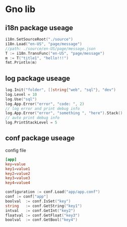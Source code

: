 # Gno lib
## i18n package useage
```go
i18n.SetSourceRoot("./source")
i18n.Load("en-US", "page/message")
//path: ./source/en-US/page/message.json
T := i18n.TransFunc("en-US", "page/message")
m := T("title1", "hello!!!")
fmt.Println(m)
```

## log package useage
```go
log.Init("folder", []string{"web", "sql"}, "dev")
log.Level = 10
log.Use("sql")
log.App.Error("error", "code: ", 2)
// log error and print debug info
log.App.Error("error", "something ", "here").Stack()
// auto print debug info
log.PrintStackLevel = 5
```
## conf package useage
config file
```conf
[app]
key=value
key1=value1
key2=value2
key3=value3
key4=value4
```
```go
configuration := conf.Load("app/app.conf")
conf := conf["app"]
boolval  := conf.IsSet("key")
string   := conf.GetString("key1")
intval   := conf.GetInt("key2")
floatval := conf.GetFloat("key3")
boolval  := conf.GetBool("key4")
```
